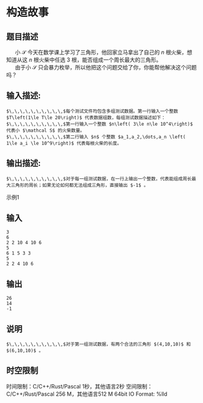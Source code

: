 # 构造故事

## 题目描述

$\,\,\,\,\,\,\,\,\,\,$小 $\mathcal S$ 今天在数学课上学习了三角形，他回家立马拿出了自己的 $n$ 根火柴，想知道从这 $n$ 根火柴中任选 $3$ 根，能否组成一个周长最大的三角形。  
$\,\,\,\,\,\,\,\,\,\,$由于小 $\mathcal S$ 只会暴力枚举，所以他把这个问题交给了你，你能帮他解决这个问题吗？

## 输入描述:
    
    
    $\,\,\,\,\,\,\,\,\,\,$每个测试文件均包含多组测试数据。第一行输入一个整数 $T\left(1\le T\le 20\right)$ 代表数据组数，每组测试数据描述如下：  
    $\,\,\,\,\,\,\,\,\,\,$第一行输入一个整数 $n\left( 3\le n\le 10^4\right)$ 代表小 $\mathcal S$ 的火柴数量。  
    $\,\,\,\,\,\,\,\,\,\,$第二行输入 $n$ 个整数 $a_1,a_2,\dots,a_n \left( 1\le a_i \le 10^9\right)$ 代表每根火柴的长度。

## 输出描述:
    
    
    $\,\,\,\,\,\,\,\,\,\,$对于每一组测试数据，在一行上输出一个整数，代表能组成周长最大三角形的周长；如果无论如何都无法组成三角形，直接输出 $-1$ 。

示例1 

## 输入
    
    
    3
    6
    2 2 10 4 10 6
    5
    6 1 5 3 3
    5
    2 2 4 10 6

## 输出
    
    
    26
    14
    -1

## 说明
    
    
    $\,\,\,\,\,\,\,\,\,\,$对于第一组测试数据，有两个合法的三角形 $(4,10,10)$ 和 $(6,10,10)$ 。


## 时空限制

时间限制：C/C++/Rust/Pascal 1秒，其他语言2秒
空间限制：C/C++/Rust/Pascal 256 M，其他语言512 M
64bit IO Format: %lld